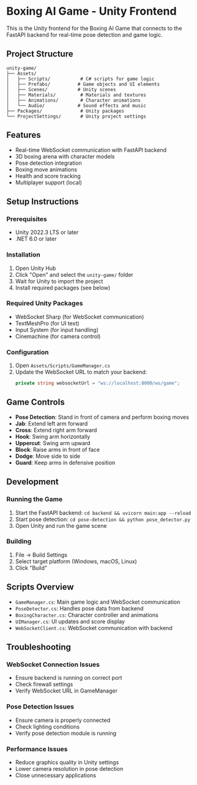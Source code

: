 # Boxing AI Game - Unity Frontend

This is the Unity frontend for the Boxing AI Game that connects to the FastAPI backend for real-time pose detection and game logic.

## Project Structure

```
unity-game/
├── Assets/
│   ├── Scripts/           # C# scripts for game logic
│   ├── Prefabs/          # Game objects and UI elements
│   ├── Scenes/           # Unity scenes
│   ├── Materials/         # Materials and textures
│   ├── Animations/        # Character animations
│   └── Audio/            # Sound effects and music
├── Packages/              # Unity packages
└── ProjectSettings/       # Unity project settings
```

## Features

- Real-time WebSocket communication with FastAPI backend
- 3D boxing arena with character models
- Pose detection integration
- Boxing move animations
- Health and score tracking
- Multiplayer support (local)

## Setup Instructions

### Prerequisites

- Unity 2022.3 LTS or later
- .NET 6.0 or later

### Installation

1. Open Unity Hub
2. Click "Open" and select the `unity-game/` folder
3. Wait for Unity to import the project
4. Install required packages (see below)

### Required Unity Packages

- WebSocket Sharp (for WebSocket communication)
- TextMeshPro (for UI text)
- Input System (for input handling)
- Cinemachine (for camera control)

### Configuration

1. Open `Assets/Scripts/GameManager.cs`
2. Update the WebSocket URL to match your backend:
   ```csharp
   private string websocketUrl = "ws://localhost:8000/ws/game";
   ```

## Game Controls

- **Pose Detection**: Stand in front of camera and perform boxing moves
- **Jab**: Extend left arm forward
- **Cross**: Extend right arm forward
- **Hook**: Swing arm horizontally
- **Uppercut**: Swing arm upward
- **Block**: Raise arms in front of face
- **Dodge**: Move side to side
- **Guard**: Keep arms in defensive position

## Development

### Running the Game

1. Start the FastAPI backend: `cd backend && uvicorn main:app --reload`
2. Start pose detection: `cd pose-detection && python pose_detector.py`
3. Open Unity and run the game scene

### Building

1. File → Build Settings
2. Select target platform (Windows, macOS, Linux)
3. Click "Build"

## Scripts Overview

- `GameManager.cs`: Main game logic and WebSocket communication
- `PoseDetector.cs`: Handles pose data from backend
- `BoxingCharacter.cs`: Character controller and animations
- `UIManager.cs`: UI updates and score display
- `WebSocketClient.cs`: WebSocket communication with backend

## Troubleshooting

### WebSocket Connection Issues

- Ensure backend is running on correct port
- Check firewall settings
- Verify WebSocket URL in GameManager

### Pose Detection Issues

- Ensure camera is properly connected
- Check lighting conditions
- Verify pose detection module is running

### Performance Issues

- Reduce graphics quality in Unity settings
- Lower camera resolution in pose detection
- Close unnecessary applications
